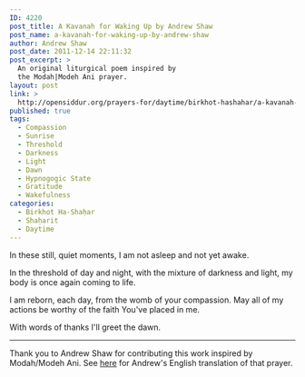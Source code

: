 ```yaml
---
ID: 4220
post_title: A Kavanah for Waking Up by Andrew Shaw
post_name: a-kavanah-for-waking-up-by-andrew-shaw
author: Andrew Shaw
post_date: 2011-12-14 22:11:32
post_excerpt: >
  An original liturgical poem inspired by
  the Modah|Modeh Ani prayer.
layout: post
link: >
  http://opensiddur.org/prayers-for/daytime/birkhot-hashahar/a-kavanah-for-waking-up-by-andrew-shaw/
published: true
tags:
  - Compassion
  - Sunrise
  - Threshold
  - Darkness
  - Light
  - Dawn
  - Hypnogogic State
  - Gratitude
  - Wakefulness
categories:
  - Birkhot Ha-Shaḥar
  - Shaḥarit
  - Daytime
---
```

<div class="english">
In these still, quiet moments,
I am not asleep
and not yet awake.

In the threshold of day and night,
with the mixture of darkness and light,
my body is once again coming to life.

I am reborn, each day,
from the womb of your compassion.
May all of my actions
be worthy of the faith You've placed in me.

With words of thanks I'll greet the dawn.
</div>
<hr />

Thank you to Andrew Shaw for contributing this work inspired by Modah/Modeh Ani. See <a href="http://opensiddur.org/2011/12/%d7%9e%d7%95%d7%93%d7%94-%d7%90%d7%a0%d7%99-modehmodah-ani-translation-by-andrew-shaw/">here</a> for Andrew's English translation of that prayer.